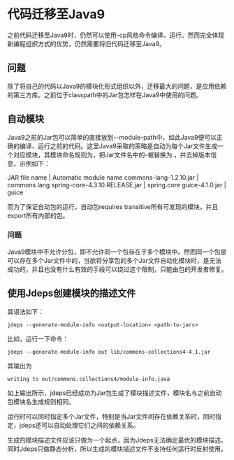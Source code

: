 # 代码迁移至Java9
之前代码迁移至Java9时，仍然可以使用-cp风格命令编译、运行。然而完全体现新编程组织方式的优势，仍然需要将旧代码迁移至Java9。

## 问题
除了将自己的代码以Java9的模块化形式组织以外，迁移最大的问题，是应用依赖的第三方库。之前位于classpath中的Jar包怎样在Java9中使用的问题。

## 自动模块
Java9之前的Jar包可以简单的直接放到--module-path中，如此Java9便可以正确的编译、运行之前的代码。这里Java9采取的策略是自动为每个Jar文件生成一个对应模块，其模块命名规则为，把Jar文件名中的-被替换为.，并去掉版本信息，示例如下：

JAR file name | Automatic module name
commons-lang-1.2.10.jar | commons.lang
spring-core-4.3.10.RELEASE.jar | spring.core
guice-4.1.0.jar | guice

而为了保证自动包的运行，自动包requires transitive所有可发现的模块，并且export所有内部的包。

### 问题
Java9模块中不允许分包，即不允许同一个包存在于多个模块中。然而同一个包是可以存在多个Jar文件中的，当欲将分享包的多个Jar文件自动化模块时，是无法成功的，并且也没有什么有效的手段可以绕过这个限制，只能由包的开发者修复。

## 使用Jdeps创建模块的描述文件
其语法如下：
```
jdeps --generate-module-info <output-location> <path-to-jars>
```
比如，运行一下命令：
```
jdeps --generate-module-info out lib/commons-collections4-4.1.jar
```
其输出为
```
writing to out/commons.collections4/module-info.java
```
如上输出所示，jdeps已经成功为Jar包生成了模块描述文件，模块名与之前自动包模块名生成规则相同。

运行时可以同时指定多个Jar文件，特别是当Jar文件间存在依赖关系时，同时指定，jdeps还可以自动处理它们之间的依赖关系。

生成的模块描述文件应该只做为一个起点，因为Jdeps无法确定最优的模块描述。同时Jdeps只做静态分析，所以生成的模块描述文件不支持任何运行时反射使用。
